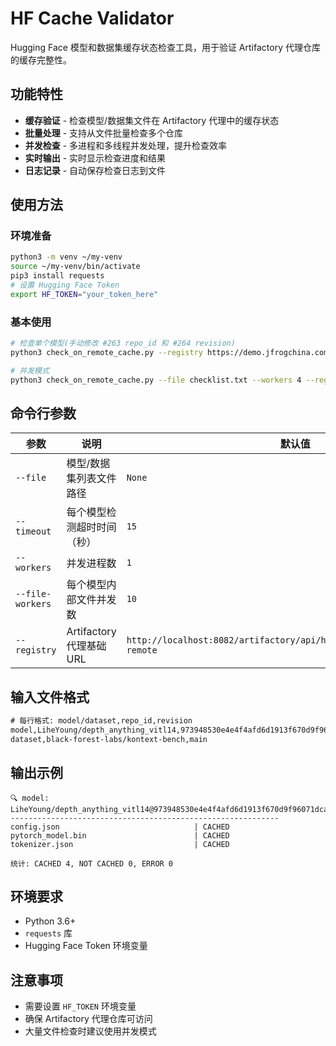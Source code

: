 # HF Cache Validator

Hugging Face 模型和数据集缓存状态检查工具，用于验证 Artifactory 代理仓库的缓存完整性。

## 功能特性

- **缓存验证** - 检查模型/数据集文件在 Artifactory 代理中的缓存状态
- **批量处理** - 支持从文件批量检查多个仓库
- **并发检查** - 多进程和多线程并发处理，提升检查效率
- **实时输出** - 实时显示检查进度和结果
- **日志记录** - 自动保存检查日志到文件

## 使用方法

### 环境准备
```sh
python3 -m venv ~/my-venv
source ~/my-venv/bin/activate
pip3 install requests
# 设置 Hugging Face Token
export HF_TOKEN="your_token_here"
```

### 基本使用
```sh
# 检查单个模型(手动修改 #263 repo_id 和 #264 revision)
python3 check_on_remote_cache.py --registry https://demo.jfrogchina.com/artifactory/api/huggingfaceml/j-huggingfaceml-remote

# 并发模式
python3 check_on_remote_cache.py --file checklist.txt --workers 4 --registry https://demo.jfrogchina.com/artifactory/api/huggingfaceml/j-huggingfaceml-remote
```

## 命令行参数

| 参数 | 说明 | 默认值 |
|------|------|--------|
| `--file` | 模型/数据集列表文件路径 | `None` |
| `--timeout` | 每个模型检测超时时间（秒） | `15` |
| `--workers` | 并发进程数 | `1` |
| `--file-workers` | 每个模型内部文件并发数 | `10` |
| `--registry` | Artifactory 代理基础URL | `http://localhost:8082/artifactory/api/huggingfaceml/huggingfaceml-remote` |

## 输入文件格式

```txt
# 每行格式: model/dataset,repo_id,revision
model,LiheYoung/depth_anything_vitl14,973948530e4e4f4afd6d1913f670d9f96071dcaa
dataset,black-forest-labs/kontext-bench,main
```

## 输出示例

```
🔍 model: LiheYoung/depth_anything_vitl14@973948530e4e4f4afd6d1913f670d9f96071dcaa
------------------------------------------------------------
config.json                              | CACHED
pytorch_model.bin                        | CACHED
tokenizer.json                           | CACHED

统计: CACHED 4, NOT CACHED 0, ERROR 0
```


## 环境要求

- Python 3.6+
- `requests` 库
- Hugging Face Token 环境变量

## 注意事项

- 需要设置 `HF_TOKEN` 环境变量
- 确保 Artifactory 代理仓库可访问
- 大量文件检查时建议使用并发模式 